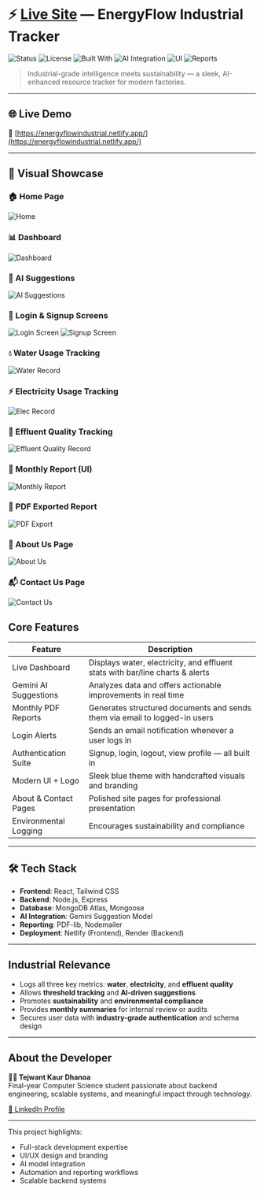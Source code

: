 # ⚡ [Live Site](https://energyflowindustrial.netlify.app/) — EnergyFlow Industrial Tracker

![Status](https://img.shields.io/badge/status-deployed-green)
![License](https://img.shields.io/badge/license-MIT-blue)
![Built With](https://img.shields.io/badge/stack-React%2C%20MongoDB%2C%20Node.js%2C%20Express-orange)
![AI Integration](https://img.shields.io/badge/Gemini%20AI-enabled-blueviolet)
![UI](https://img.shields.io/badge/design-custom%20logo%20%26%20modern%20UI-critical)
![Reports](https://img.shields.io/badge/monthly%20report-PDF%20%26%20email-informational)

>  Industrial-grade intelligence meets sustainability — a sleek, AI-enhanced resource tracker for modern factories.

---

## 🌐 Live Demo

🔗 [https://energyflowindustrial.netlify.app/](https://energyflowindustrial.netlify.app/)

---

## 📸 Visual Showcase

### 🏠 Home Page
![Home](https://raw.githubusercontent.com/tejwant-dhanoa/EnergyFlow-IndustrialTracker/main/assets/homepage.png)

### 📊 Dashboard
![Dashboard](https://raw.githubusercontent.com/tejwant-dhanoa/EnergyFlow-IndustrialTracker/main/assets/dashboard.png)

### 🤖 AI Suggestions
![AI Suggestions](https://raw.githubusercontent.com/tejwant-dhanoa/EnergyFlow-IndustrialTracker/main/assets/aisuggestion.png)

### 🔐 Login & Signup Screens
![Login Screen](https://raw.githubusercontent.com/tejwant-dhanoa/EnergyFlow-IndustrialTracker/main/assets/login.png)
![Signup Screen](https://raw.githubusercontent.com/tejwant-dhanoa/EnergyFlow-IndustrialTracker/main/assets/signup.png)

### 💧 Water Usage Tracking
![Water Record](https://raw.githubusercontent.com/tejwant-dhanoa/EnergyFlow-IndustrialTracker/main/assets/waterusage.png)

### ⚡ Electricity Usage Tracking
![Elec Record](https://raw.githubusercontent.com/tejwant-dhanoa/EnergyFlow-IndustrialTracker/main/assets/elec.png)

### 🧪 Effluent Quality Tracking
![Effluent Quality Record](https://raw.githubusercontent.com/tejwant-dhanoa/EnergyFlow-IndustrialTracker/main/assets/effluent.png)

### 📅 Monthly Report (UI)
![Monthly Report](https://raw.githubusercontent.com/tejwant-dhanoa/EnergyFlow-IndustrialTracker/main/assets/report1.png)

### 🧾 PDF Exported Report
![PDF Export](https://raw.githubusercontent.com/tejwant-dhanoa/EnergyFlow-IndustrialTracker/main/assets/report.png)

### 📄 About Us Page
![About Us](https://raw.githubusercontent.com/tejwant-dhanoa/EnergyFlow-IndustrialTracker/main/assets/about1.png)

### 📬 Contact Us Page
![Contact Us](https://raw.githubusercontent.com/tejwant-dhanoa/EnergyFlow-IndustrialTracker/main/assets/contact.png)


##  Core Features

|  Feature               |  Description                                                                |
| ------------------------ | ----------------------------------------------------------------------------- |
|  Live Dashboard        | Displays water, electricity, and effluent stats with bar/line charts & alerts |
|  Gemini AI Suggestions | Analyzes data and offers actionable improvements in real time                 |
|  Monthly PDF Reports   | Generates structured documents and sends them via email to logged-in users    |
|  Login Alerts          | Sends an email notification whenever a user logs in                           |
|  Authentication Suite  | Signup, login, logout, view profile — all built in                            |
|  Modern UI + Logo      | Sleek blue theme with handcrafted visuals and branding                        |
|  About & Contact Pages | Polished site pages for professional presentation                             |
|  Environmental Logging | Encourages sustainability and compliance                                      |

---

## 🛠️ Tech Stack

- **Frontend**: React, Tailwind CSS
- **Backend**: Node.js, Express
- **Database**: MongoDB Atlas, Mongoose
- **AI Integration**: Gemini Suggestion Model
- **Reporting**: PDF-lib, Nodemailer
- **Deployment**: Netlify (Frontend), Render (Backend)

---

##  Industrial Relevance

-  Logs all three key metrics: **water**, **electricity**, and **effluent quality**
-  Allows **threshold tracking** and **AI-driven suggestions**
-  Promotes **sustainability** and **environmental compliance**
-  Provides **monthly summaries** for internal review or audits
-  Secures user data with **industry-grade authentication** and schema design

---

##  About the Developer

**👩‍💻 Tejwant Kaur Dhanoa**  
Final-year Computer Science student passionate about backend engineering, scalable systems, and meaningful impact through technology.

[🔗 LinkedIn Profile](https://www.linkedin.com/in/tejwant-kaur-dhanoa/)

---

This project highlights:

-  Full-stack development expertise
-  UI/UX design and branding
-  AI model integration
-  Automation and reporting workflows
-  Scalable backend systems
